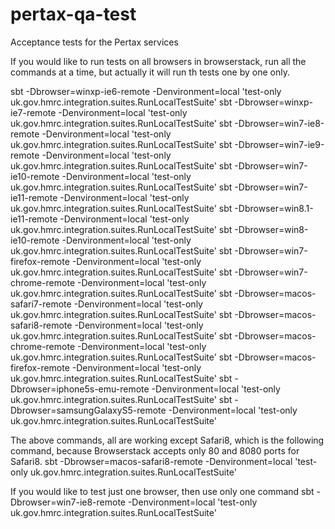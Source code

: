 pertax-qa-test
=========================

Acceptance tests for the Pertax services

If you would like to run tests on all browsers in browserstack, run all the commands at a time, but actually it will run th tests one by one only.

sbt -Dbrowser=winxp-ie6-remote -Denvironment=local 'test-only uk.gov.hmrc.integration.suites.RunLocalTestSuite'
sbt -Dbrowser=winxp-ie7-remote -Denvironment=local 'test-only uk.gov.hmrc.integration.suites.RunLocalTestSuite'
sbt -Dbrowser=win7-ie8-remote -Denvironment=local 'test-only uk.gov.hmrc.integration.suites.RunLocalTestSuite'
sbt -Dbrowser=win7-ie9-remote -Denvironment=local 'test-only uk.gov.hmrc.integration.suites.RunLocalTestSuite'
sbt -Dbrowser=win7-ie10-remote -Denvironment=local 'test-only uk.gov.hmrc.integration.suites.RunLocalTestSuite'
sbt -Dbrowser=win7-ie11-remote -Denvironment=local 'test-only uk.gov.hmrc.integration.suites.RunLocalTestSuite'
sbt -Dbrowser=win8.1-ie11-remote -Denvironment=local 'test-only uk.gov.hmrc.integration.suites.RunLocalTestSuite'
sbt -Dbrowser=win8-ie10-remote -Denvironment=local 'test-only uk.gov.hmrc.integration.suites.RunLocalTestSuite'
sbt -Dbrowser=win7-firefox-remote -Denvironment=local 'test-only uk.gov.hmrc.integration.suites.RunLocalTestSuite'
sbt -Dbrowser=win7-chrome-remote -Denvironment=local 'test-only uk.gov.hmrc.integration.suites.RunLocalTestSuite'
sbt -Dbrowser=macos-safari7-remote -Denvironment=local 'test-only uk.gov.hmrc.integration.suites.RunLocalTestSuite'
sbt -Dbrowser=macos-safari8-remote -Denvironment=local 'test-only uk.gov.hmrc.integration.suites.RunLocalTestSuite'
sbt -Dbrowser=macos-chrome-remote -Denvironment=local 'test-only uk.gov.hmrc.integration.suites.RunLocalTestSuite'
sbt -Dbrowser=macos-firefox-remote -Denvironment=local 'test-only uk.gov.hmrc.integration.suites.RunLocalTestSuite'
sbt -Dbrowser=iphone5s-emu-remote -Denvironment=local 'test-only uk.gov.hmrc.integration.suites.RunLocalTestSuite'
sbt -Dbrowser=samsungGalaxyS5-remote -Denvironment=local 'test-only uk.gov.hmrc.integration.suites.RunLocalTestSuite'

The above commands, all are working except Safari8, which is the following command, because Browserstack accepts only 80 and 8080 ports for Safari8.
sbt -Dbrowser=macos-safari8-remote -Denvironment=local 'test-only uk.gov.hmrc.integration.suites.RunLocalTestSuite'

If you would like to test just one browser, then use only one command
sbt -Dbrowser=win7-ie8-remote -Denvironment=local 'test-only uk.gov.hmrc.integration.suites.RunLocalTestSuite'


        
    
    
    
    
 

